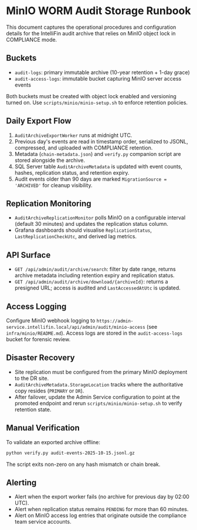 # MinIO WORM Audit Storage Runbook

This document captures the operational procedures and configuration details for the IntelliFin audit archive that relies on MinIO object lock in COMPLIANCE mode.

## Buckets
- `audit-logs`: primary immutable archive (10-year retention + 1-day grace)
- `audit-access-logs`: immutable bucket capturing MinIO server access events

Both buckets must be created with object lock enabled and versioning turned on. Use `scripts/minio/minio-setup.sh` to enforce retention policies.

## Daily Export Flow
1. `AuditArchiveExportWorker` runs at midnight UTC.
2. Previous day's events are read in timestamp order, serialized to JSONL, compressed, and uploaded with COMPLIANCE retention.
3. Metadata (`chain-metadata.json`) and `verify.py` companion script are stored alongside the archive.
4. SQL Server table `AuditArchiveMetadata` is updated with event counts, hashes, replication status, and retention expiry.
5. Audit events older than 90 days are marked `MigrationSource = 'ARCHIVED'` for cleanup visibility.

## Replication Monitoring
- `AuditArchiveReplicationMonitor` polls MinIO on a configurable interval (default 30 minutes) and updates the replication status column.
- Grafana dashboards should visualise `ReplicationStatus`, `LastReplicationCheckUtc`, and derived lag metrics.

## API Surface
- `GET /api/admin/audit/archive/search`: filter by date range, returns archive metadata including retention expiry and replication status.
- `GET /api/admin/audit/archive/download/{archiveId}`: returns a presigned URL; access is audited and `LastAccessedAtUtc` is updated.

## Access Logging
Configure MinIO webhook logging to `https://admin-service.intellifin.local/api/admin/audit/minio-access` (see `infra/minio/README.md`). Access logs are stored in the `audit-access-logs` bucket for forensic review.

## Disaster Recovery
- Site replication must be configured from the primary MinIO deployment to the DR site.
- `AuditArchiveMetadata.StorageLocation` tracks where the authoritative copy resides (`PRIMARY` or `DR`).
- After failover, update the Admin Service configuration to point at the promoted endpoint and rerun `scripts/minio/minio-setup.sh` to verify retention state.

## Manual Verification
To validate an exported archive offline:
```bash
python verify.py audit-events-2025-10-15.jsonl.gz
```
The script exits non-zero on any hash mismatch or chain break.

## Alerting
- Alert when the export worker fails (no archive for previous day by 02:00 UTC).
- Alert when replication status remains `PENDING` for more than 60 minutes.
- Alert on MinIO access log entries that originate outside the compliance team service accounts.
